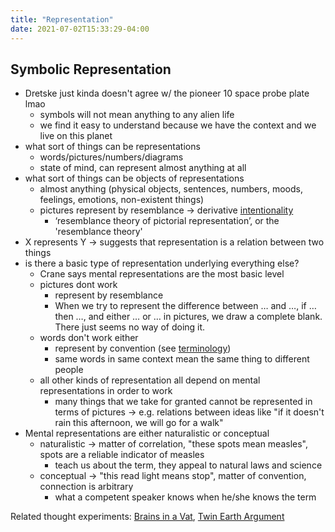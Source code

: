 ```yaml
---
title: "Representation"
date: 2021-07-02T15:33:29-04:00
---
```


## Symbolic Representation
-   Dretske just kinda doesn't agree w/ the pioneer 10 space probe plate lmao
    -   symbols will not mean anything to any alien life
    -   we find it easy to understand because we have the context and we live on this planet
-   what sort of things can be representations
    -   words/pictures/numbers/diagrams
    -   state of mind, can represent almost anything at all
-   what sort of things can be objects of representations
    -   almost anything (physical objects, sentences, numbers, moods, feelings, emotions, non-existent things)
    -   pictures represent by resemblance → derivative [intentionality](thoughts/intentionality.md)
        -   ‘resemblance theory of pictorial representation’, or the 'resemblance theory'
-   X represents Y → suggests that representation is a relation between two things
-   is there a basic type of representation underlying everything else?
    -   Crane says mental representations are the most basic level
    -   pictures dont work
        -   represent by resemblance
        -   When we try to represent the difference between … and …, if … then …, and either … or … in pictures, we draw a complete blank. There just seems no way of doing it.
    -   words don't work either
        -   represent by convention (see [terminology](thoughts/terminology.md))
        -   same words in same context mean the same thing to different people
    -   all other kinds of representation all depend on mental representations in order to work
        -   many things that we take for granted cannot be represented in terms of pictures → e.g. relations between ideas like "if it doesn't rain this afternoon, we will go for a walk"
- Mental representations are either naturalistic or conceptual
	-   naturalistic → matter of correlation, "these spots mean measles", spots are a reliable indicator of measles
		-   teach us about the term, they appeal to natural laws and science
	-   conceptual → "this read light means stop", matter of convention, connection is arbitrary
		-   what a competent speaker knows when he/she knows the term

Related thought experiments: [Brains in a Vat](thoughts/Brains%20in%20a%20Vat.md), [Twin Earth Argument](thoughts/Twin%20Earth%20Argument.md)